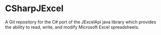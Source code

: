# CSharpJExcel
A Git repository for the C# port of the JExcelApi java library which provides the ability to read, write, and modify Microsoft Excel spreadsheets.
